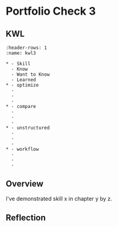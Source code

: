 # Portfolio Check 3

## KWL


<!-- 
complete the "Know" and "Want to Know" columns in Assignment 1 by putting what you
know and want to know on the two bullets following each skill -->

```{list-table} Portfolio 3 KWL Chart
:header-rows: 1
:name: kwl3

* - Skill
  - Know
  - Want to Know
  - Learned
* - optimize
  -
  -
  -
* - compare
  -
  -
  -
* - unstructured
  -
  -
  -
* - workflow
  -
  -
  -
```
<!-- for the above to work as a table, there must be three lines that start with ` -` after each line that starts with `* -` -->

## Overview

<!-- write sentences like this for each skill you want assessed (of those eligible for this check) -->
I've demonstrated skill x in chapter y by z.


## Reflection

<!-- write a few sentences about any challenges you had -->



<!-- write a few sentences on what was most/least interesting -->
